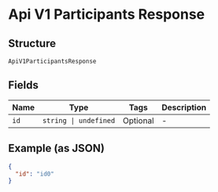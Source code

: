
# Api V1 Participants Response

## Structure

`ApiV1ParticipantsResponse`

## Fields

| Name | Type | Tags | Description |
|  --- | --- | --- | --- |
| `id` | `string \| undefined` | Optional | - |

## Example (as JSON)

```json
{
  "id": "id0"
}
```

